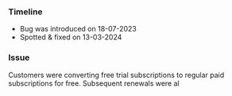 ### Timeline
- Bug was introduced on 18-07-2023
- Spotted & fixed on 13-03-2024
### Issue
Customers were converting free trial subscriptions to regular paid subscriptions for free. Subsequent renewals were al